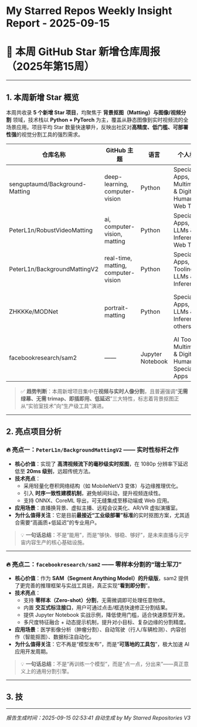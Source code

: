 # My Starred Repos Weekly Insight Report - 2025-09-15

# 🌟 本周 GitHub Star 新增仓库周报（2025年第15周）

---

## 1. 本周新增 Star 概览

本周共收录 **5 个新增 Star 项目**，均聚焦于 **背景抠图（Matting）与图像/视频分割** 领域，技术栈以 **Python + PyTorch** 为主，覆盖从静态图像到实时视频流的全场景应用。项目平均 Star 数量快速攀升，反映出社区对**高精度、低门槛、可部署性强**的视觉分割工具的强烈需求。

| 仓库名称 | GitHub 主题 | 语言 | 个人标签 | 核心亮点 |
|---------|------------|------|----------|----------|
| senguptaumd/Background-Matting | deep-learning, computer-vision | Python | Specialized Apps, Multimodal & Digital Humans, Web Tools | 端到端 + 自监督学习，无绿幕高精度抠图 |
| PeterL1n/RobustVideoMatting | ai, computer-vision, matting | Python | Specialized Apps, LLMs & Inference, Web Tools | 高鲁棒性视频抠图 + 多平台部署支持 |
| PeterL1n/BackgroundMattingV2 | real-time, matting, computer-vision | Python | Specialized Apps, AI Tooling, LLMs & Inference | 实时高清抠图，毫秒级响应 |
| ZHKKKe/MODNet | portrait-matting | Python | Specialized Apps, LLMs & Inference, others | 无需 trimap，轻量级实时人像分割 |
| facebookresearch/sam2 | —— | Jupyter Notebook | AI Tooling, Multimodal & Digital Humans, Specialized Apps | 零样本 + 交互式分割，支持一键部署 |

> ✅ **趋势判断**：本周新增项目集中在**视频与实时人像分割**，且普遍强调“**无需绿幕、无需 trimap、即插即用、低延迟**”三大特性，标志着背景抠图正从“实验室技术”向“生产级工具”演进。

---

## 2. 亮点项目分析

### 🔥 亮点一：`PeterL1n/BackgroundMattingV2` —— 实时性标杆之作

- **核心价值**：实现了 **高清视频流下的毫秒级实时抠图**，在 1080p 分辨率下延迟低至 **20ms 级别**，远超传统方法。
- **技术亮点**：
  - 采用轻量化卷积网络结构（如 MobileNetV3 变体）与边缘推理优化。
  - 引入 **时序一致性建模机制**，避免帧间抖动，提升视频连续性。
  - 支持 ONNX、CoreML 导出，可无缝集成至移动端或 Web 应用。
- **应用场景**：直播换背景、虚拟主播、远程会议美化、AR/VR 虚拟演播室。
- **为什么值得关注**：它是目前**最接近“工业级部署”标准**的实时抠图方案，尤其适合需要“高画质+低延迟”的专业用户。

> 💡 **一句话总结**：不是“能用”，而是“够快、够稳、够好”，是未来直播与元宇宙内容生产的核心基础设施。

---

### 🔥 亮点二：`facebookresearch/sam2` —— 零样本分割的“瑞士军刀”

- **核心价值**：作为 **SAM（Segment Anything Model）的升级版**，sam2 提供了更完善的推理框架与实战工具链，真正实现“**看到即分割**”。
- **技术亮点**：
  - 支持 **零样本（Zero-shot）分割**，无需微调即可处理任意物体。
  - 内置 **交互式标注接口**，用户可通过点击/框选快速修正分割结果。
  - 提供 Jupyter Notebook 实战示例，降低使用门槛，适合快速原型开发。
  - 多尺度特征融合 + 动态提示机制，提升对小目标、复杂边缘的分割精度。
- **应用场景**：医学影像分析（肿瘤分割）、自动驾驶（行人/车辆检测）、内容创作（智能抠图）、数据标注自动化。
- **为什么值得关注**：它不再是“模型发布”，而是“**可落地的工具包**”，极大加速 AI 应用开发周期。

> 💡 **一句话总结**：不是“再训练一个模型”，而是“点一点，分出来”——真正意义上的通用分割引擎。

---

## 3. 技

---
*报告生成时间：2025-09-15 02:53:41*
*自动生成 by My Starred Repositories V3*
